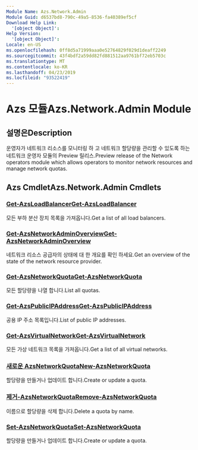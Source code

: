 ```yaml
---
Module Name: Azs.Network.Admin
Module Guid: d6537bd8-790c-49a5-8536-fa40389ef5cf
Download Help Link:
  '[object Object]': 
Help Version:
  '[object Object]': 
Locale: en-US
ms.openlocfilehash: 0ff8d5a71999aaa0e52764829f029d1deaff2249
ms.sourcegitcommit: 43f4bdf2a59dd82fd881512aa9761bf72eb5703c
ms.translationtype: MT
ms.contentlocale: ko-KR
ms.lasthandoff: 04/23/2019
ms.locfileid: "93522419"
---
```

# <span data-ttu-id="d1082-101">Azs 모듈</span><span class="sxs-lookup"><span data-stu-id="d1082-101">Azs.Network.Admin Module</span></span>
## <span data-ttu-id="d1082-102">설명은</span><span class="sxs-lookup"><span data-stu-id="d1082-102">Description</span></span>
<span data-ttu-id="d1082-103">운영자가 네트워크 리소스를 모니터링 하 고 네트워크 할당량을 관리할 수 있도록 하는 네트워크 운영자 모듈의 Preview 릴리스.</span><span class="sxs-lookup"><span data-stu-id="d1082-103">Preview release of the Network operators module which allows operators to monitor network resources and manage network quotas.</span></span>

## <span data-ttu-id="d1082-104">Azs Cmdlet</span><span class="sxs-lookup"><span data-stu-id="d1082-104">Azs.Network.Admin Cmdlets</span></span>
### [<span data-ttu-id="d1082-105">Get-AzsLoadBalancer</span><span class="sxs-lookup"><span data-stu-id="d1082-105">Get-AzsLoadBalancer</span></span>](Get-AzsLoadBalancer.md)
<span data-ttu-id="d1082-106">모든 부하 분산 장치 목록을 가져옵니다.</span><span class="sxs-lookup"><span data-stu-id="d1082-106">Get a list of all load balancers.</span></span>

### [<span data-ttu-id="d1082-107">Get-AzsNetworkAdminOverview</span><span class="sxs-lookup"><span data-stu-id="d1082-107">Get-AzsNetworkAdminOverview</span></span>](Get-AzsNetworkAdminOverview.md)
<span data-ttu-id="d1082-108">네트워크 리소스 공급자의 상태에 대 한 개요를 확인 하세요.</span><span class="sxs-lookup"><span data-stu-id="d1082-108">Get an overview of the state of the network resource provider.</span></span>

### [<span data-ttu-id="d1082-109">Get-AzsNetworkQuota</span><span class="sxs-lookup"><span data-stu-id="d1082-109">Get-AzsNetworkQuota</span></span>](Get-AzsNetworkQuota.md)
<span data-ttu-id="d1082-110">모든 할당량을 나열 합니다.</span><span class="sxs-lookup"><span data-stu-id="d1082-110">List all quotas.</span></span>

### [<span data-ttu-id="d1082-111">Get-AzsPublicIPAddress</span><span class="sxs-lookup"><span data-stu-id="d1082-111">Get-AzsPublicIPAddress</span></span>](Get-AzsPublicIPAddress.md)
<span data-ttu-id="d1082-112">공용 IP 주소 목록입니다.</span><span class="sxs-lookup"><span data-stu-id="d1082-112">List of public IP addresses.</span></span>

### [<span data-ttu-id="d1082-113">Get-AzsVirtualNetwork</span><span class="sxs-lookup"><span data-stu-id="d1082-113">Get-AzsVirtualNetwork</span></span>](Get-AzsVirtualNetwork.md)
<span data-ttu-id="d1082-114">모든 가상 네트워크 목록을 가져옵니다.</span><span class="sxs-lookup"><span data-stu-id="d1082-114">Get a list of all virtual networks.</span></span>

### [<span data-ttu-id="d1082-115">새로운 AzsNetworkQuota</span><span class="sxs-lookup"><span data-stu-id="d1082-115">New-AzsNetworkQuota</span></span>](New-AzsNetworkQuota.md)
<span data-ttu-id="d1082-116">할당량을 만들거나 업데이트 합니다.</span><span class="sxs-lookup"><span data-stu-id="d1082-116">Create or update a quota.</span></span>

### [<span data-ttu-id="d1082-117">제거-AzsNetworkQuota</span><span class="sxs-lookup"><span data-stu-id="d1082-117">Remove-AzsNetworkQuota</span></span>](Remove-AzsNetworkQuota.md)
<span data-ttu-id="d1082-118">이름으로 할당량을 삭제 합니다.</span><span class="sxs-lookup"><span data-stu-id="d1082-118">Delete a quota by name.</span></span>

### [<span data-ttu-id="d1082-119">Set-AzsNetworkQuota</span><span class="sxs-lookup"><span data-stu-id="d1082-119">Set-AzsNetworkQuota</span></span>](Set-AzsNetworkQuota.md)
<span data-ttu-id="d1082-120">할당량을 만들거나 업데이트 합니다.</span><span class="sxs-lookup"><span data-stu-id="d1082-120">Create or update a quota.</span></span>

